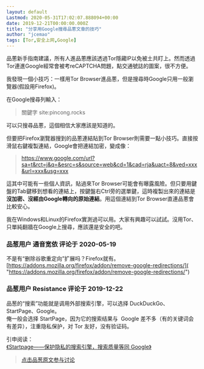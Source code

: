 ```yaml
---
layout: default
Lastmod: 2020-05-31T17:02:07.888094+00:00
date: 2019-12-21T00:00:00.000Z
title: "分享用Google搜尋品蔥文章的技巧"
author: "jcemao"
tags: [Tor,安全上网,Google]
---
```


品蔥新手指南建議，所有人進品蔥應該透過Tor隱藏IP以免被土共盯上。然而透過Tor連進Google經常會被考reCAPTCHA問題，點交通號誌的圖案，很不方便。  
  
我發現一個小技巧：一樣用Tor Browser進品蔥，但是搜尋時Google只用一般瀏覽器(假設用Firefox)。  
  
在Google搜尋列輸入：  

> 關鍵字 site:pincong.rocks

  
可以只搜尋品蔥，這個相信大家應該是知道的。  
  
但要把Firefox瀏覽器搜到的品蔥連結貼到Tor Browser則需要一點小技巧。直接按滑鼠右鍵複製連結，Google會把連結加密，變成像：  

> https://www.google.com/url?sa=t&rct=j&q=&esrc=s&source=web&cd=1&cad=rja&uact=8&ved=xxx&url=xxx&usg=xxx

  
這其中可能有一些個人資訊，貼過來Tor Browser可能會有曝露風險。但只要用鍵盤的Tab鍵移到想看的連結上，按鍵盤右Ctrl旁的選單鍵，這時複製出來的連結是**沒加密、沒經由Google轉向的原始連結**。用這個連結到Tor Browser直連品蔥會比較安心。  
  
我在Windows和Linux的Firefox實測過可以用。大家有興趣可以試試。沒用Tor、只單純翻牆在Google上搜尋，應該還是安全的吧。

            
### 品葱用户 **通音宽依** 评论于 2020-05-19
        
不是有“删除谷歌重定向”扩展吗？Firefox就有。  
[https://addons.mozilla.org/firefox/addon/remove-google-redirections/]( "https://addons.mozilla.org/firefox/addon/remove-google-redirections/")
        


            
### 品葱用户 **Resistance** 评论于 2019-12-22
        
品葱的“搜索”功能就是调用外部搜索引擎，可以选择 DuckDuckGo、StartPage、Google。  
俺一般会选择 StartPage，因为它的搜索结果与  Google 差不多（有的关键词会有差异），注重隐私保护，对 Tor 友好，没有验证码。  
  
引申阅读：  
[《Startpage——保护隐私的搜索引擎，搜索质量等同 Google》]( "https://program-think.blogspot.com/2018/11/Private-Search-Engine-Startpage.html")
        






> [点击品葱原文参与讨论](https://pincong.rocks/article/id-11211__sort_key-agree_count__sort-DESC)

